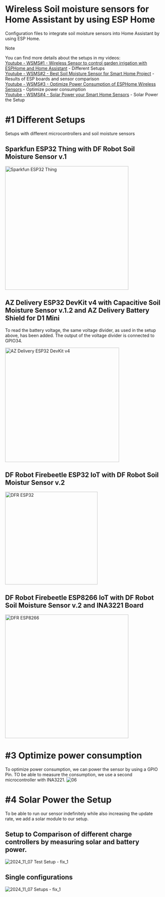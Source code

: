 # Wireless Soil moisture sensors for Home Assistant by using ESP Home
Configuration files to integrate soil moisture sensors into Home Assistant by using ESP Home.

> [!NOTE]
> You can find more details about the setups in my videos:<br />
> [Youtube - WSMS#1 - Wireless Sensor to control garden irrigation with ESPHome and Home Assistant](https://youtu.be/qE35_fPxOck) - Different Setups<br />
> [Youtube - WSMS#2 - Best Soil Moisture Sensor for Smart Home Project](https://youtu.be/b9j9IffGZEs) - Results of ESP boards and sensor comparison<br />
> [Youtube - WSMS#3 - Optimize Power Consumption of ESPHome Wireless Sensors](https://youtu.be/vsYwS1WDop8) - Optimize power consumption<br />
> [Youtube - WSMS#4 - Solar Power your Smart Home Sensors](https://youtu.be/zpCm9TAhiMg) - Solar Power the Setup

# #1 Different Setups
Setups with different microcontrollers and soil moisture sensors

## Sparkfun ESP32 Thing with DF Robot Soil Moisture Sensor v.1
<img src="https://github.com/Chri5At/soil_moisture_sensors_for_esp_home/assets/123552852/37ddd91f-7350-46c8-9e30-2a1364078383" alt="Sparkfun ESP32 Thing" width="400" height="auto">

## AZ Delivery ESP32 DevKit v4 with Capacitive Soil Moisture Sensor v.1.2 and AZ Delivery Battery Shield for D1 Mini
To read the battery voltage, the same voltage divider, as used in the setup above, has been added. The output of the voltage divider is connected to GPIO34.

<img src="https://github.com/Chri5At/soil_moisture_sensors_for_esp_home/assets/123552852/ecda39dd-adf9-4904-8db9-e70958d31bf8" alt="AZ Delivery ESP32 DevKit v4" width="370" height="auto">

## DF Robot Firebeetle ESP32 IoT with DF Robot Soil Moistur Sensor v.2
<img src="https://github.com/Chri5At/soil_moisture_sensors_for_esp_home/assets/123552852/1b5b4274-659c-42b6-80a5-81d23edc672b" alt="DFR ESP32" width="300" height="auto">

## DF Robot Firebeetle ESP8266 IoT with DF Robot Soil Moisture Sensor v.2 and INA3221 Board
<img src="https://github.com/Chri5At/soil_moisture_sensors_for_esp_home/assets/123552852/f96620cf-234a-4010-8c70-60297826b371" alt="DFR ESP8266" width="400" height="auto">

# #3 Optimize power consumption
To optimize power consumption, we can power the sensor by using a GPIO Pin. TO be able to measure the consumption, we use a second microcontroller with INA3221.
![06](https://github.com/user-attachments/assets/bacb1cb2-767e-4d9e-a8b1-093ca2ddd6af)

# #4 Solar Power the Setup
To be able to run our sensor indefinitely while also increasing the update rate, we add a solar module to our setup.<br />
## Setup to Comparison of different charge controllers by measuring solar and battery power.
![2024_11_07 Test Setup - fix_1](https://github.com/user-attachments/assets/4f0eb3e7-31d7-4fe1-8930-4aae68cee329)<br />
## Single configurations
![2024_11_07 Setups - fix_1](https://github.com/user-attachments/assets/8b333f77-183f-4e1a-a721-4eeadce97df2)
